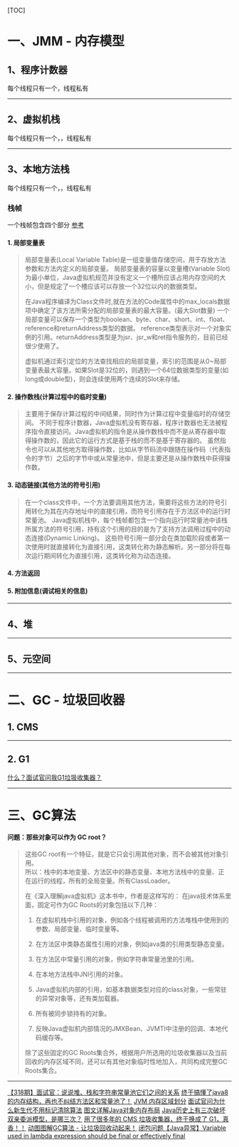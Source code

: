 [TOC]
# 一、JMM - 内存模型

## 1、程序计数器

每个线程只有一个，线程私有

---

## 2、虚拟机栈
每个线程只有一个，，线程私有

---

## 3、本地方法栈
每个线程只有一个，，线程私有
### 栈帧
一个栈帧包含四个部分 [参考](https://zhuanlan.zhihu.com/p/45354152)
#### 1. 局部变量表
> 局部变量表(Local Variable Table)是一组变量值存储空间，用于存放方法参数和方法内定义的局部变量。
> 局部变量表的容量以变量槽(Variable Slot)为最小单位，Java虚拟机规范并没有定义一个槽所应该占用内存空间的大小，但是规定了一个槽应该可以存放一个32位以内的数据类型。
>
> 在Java程序编译为Class文件时,就在方法的Code属性中的max_locals数据项中确定了该方法所需分配的局部变量表的最大容量。(最大Slot数量)
> 一个局部变量可以保存一个类型为boolean、byte、char、short、int、float、reference和returnAddress类型的数据。
> reference类型表示对一个对象实例的引用。returnAddress类型是为jsr、jsr_w和ret指令服务的，目前已经很少使用了。
>
> 虚拟机通过索引定位的方法查找相应的局部变量，索引的范围是从0~局部变量表最大容量。如果Slot是32位的，则遇到一个64位数据类型的变量(如long或double型)，则会连续使用两个连续的Slot来存储。

#### 2. 操作数栈(计算过程中的临时变量)
> 主要用于保存计算过程的中间结果，同时作为计算过程中变量临时的存储空间。
> 不同于程序计数器，Java虚拟机没有寄存器，程序计数器也无法被程序指令直接访问。Java虚拟机的指令是从操作数栈中而不是从寄存器中取得操作数的，因此它的运行方式是基于栈的而不是基于寄存器的。
> 虽然指令也可以从其他地方取得操作数，比如从字节码流中跟随在操作码（代表指令的字节）之后的字节中或从常量池中，但是主要还是从操作数栈中获得操作数。

#### 3. 动态链接(其他方法的符号引用)
> 在一个class文件中，一个方法要调用其他方法，需要将这些方法的符号引用转化为其在内存地址中的直接引用，而符号引用存在于方法区中的运行时常量池。
> Java虚拟机栈中，每个栈帧都包含一个指向运行时常量池中该栈所属方法的符号引用，持有这个引用的目的是为了支持方法调用过程中的动态连接(Dynamic Linking)。
> 这些符号引用一部分会在类加载阶段或者第一次使用时就直接转化为直接引用，这类转化称为静态解析。另一部分将在每次运行期间转化为直接引用，这类转化称为动态连接。

#### 4. 方法返回

#### 5. 附加信息(调试相关的信息)

---

## 4、堆

---

## 5、元空间

---

# 二、GC - 垃圾回收器
## 1. CMS  

---

## 2. G1  
>  

[什么？面试官问我G1垃圾收集器？](https://zhuanlan.zhihu.com/p/431908205)

---

# 三、GC算法

#### **问题：那些对象可以作为 GC root？**
> 这些GC root有⼀个特征，就是它只会引⽤其他对象，⽽不会被其他对象引⽤。  
> 所以：栈中的本地变量、⽅法区中的静态变量、本地⽅法栈中的变量、正
在运⾏的线程，所有的全局变量。所有ClassLoader。
>
>在《深入理解java虚拟机》这本书中，作者是这样写的：
>在java技术体系里面，固定可作为GC Roots的对象包括以下几种：
>
>1. 在虚拟机栈中引用的对象，例如各个线程被调用的方法堆栈中使用到的参数、局部变量、临时变量等。
>
>2. 在方法区中类静态属性引用的对象，例如java类的引用类型静态变量。
>
>3. 在方法区中常量引用的对象，例如字符串常量池里的引用。
>
>4. 在本地方法栈中JNI引用的对象。
>
>5. Java虚拟机内部的引用，如基本数据类型对应的class对象，一些常驻的异常对象等，还有类加载器。
>
>6. 所有被同步锁持有的对象。
>
>7. 反映Java虚拟机内部情况的JMXBean、JVMTI中注册的回调、本地代码缓存等。
>
>除了这些固定的GC Roots集合外，根据用户所选用的垃圾收集器以及当前回收的内存区域不同，还可以有其他对象临时性地加入，共同构成完整GC Roots集合。

---

[【318期】面试官：说说堆、栈和字符串常量池它们之间的关系](https://mp.weixin.qq.com/s/GuSg4R7Asi432jmn7gWOag)
[终于搞懂了java8的内存结构，再也不纠结方法区和常量池了！](https://mp.weixin.qq.com/s/56nh1H4MYR6HRX0wayaENA)
[JVM 内存区域划分](https://mp.weixin.qq.com/s/NaCFDOGuoHkfQZZjvY66Jg)
[面试官问为什么新生代不用标记清除算法](https://mp.weixin.qq.com/s/qGL36Q1npiYKKTOG5SVv1A)
[图文详解Java对象内存布局](https://mp.weixin.qq.com/s/qELVigGAxHCXvQ36XIFQUQ)
[Java历史上有三次破坏双亲委派模型，是哪三次？](https://mp.weixin.qq.com/s/nC7yo8Cdsnlzc58UEwxs8g)
[用了很多年的 CMS 垃圾收集器，终于换成了 G1，真香！！](https://mp.weixin.qq.com/s/LpbOUW8VSFsStUkpRayOAA)
[动图图解GC算法 - 让垃圾回收动起来！](https://mp.weixin.qq.com/s/DvPaMfn7xEKIilv-_Ojk8g)
[闭包问题【Java异常】Variable used in lambda expression should be final or effectively final ](https://blog.csdn.net/weixin_44299027/article/details/117333667)